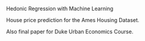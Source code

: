 Hedonic Regression with Machine Learning

House price prediction for the Ames Housing Dataset.

Also final paper for Duke Urban Economics Course.
